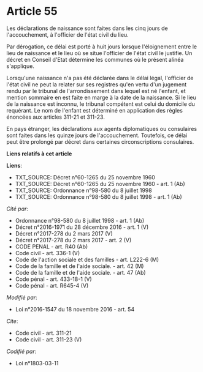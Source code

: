 # Article 55

Les déclarations de naissance sont faites dans les cinq jours de l'accouchement, à l'officier de l'état civil du lieu. 

Par dérogation, ce délai est porté à huit jours lorsque l'éloignement entre le lieu de naissance et le lieu où se situe
l'officier de l'état civil le justifie. Un décret en Conseil d'Etat détermine les communes où le présent alinéa s'applique. 

Lorsqu'une naissance n'a pas été déclarée dans le délai légal, l'officier de l'état civil ne peut la relater sur ses
registres qu'en vertu d'un jugement rendu par le tribunal de l'arrondissement dans lequel est né l'enfant, et mention
sommaire en est faite en marge à la date de la naissance. Si le lieu de la naissance est inconnu, le tribunal compétent est
celui du domicile du requérant. Le nom de l'enfant est déterminé en application des règles énoncées aux articles 311-21 et
311-23. 

En pays étranger, les déclarations aux agents diplomatiques ou consulaires sont faites dans les quinze jours de
l'accouchement. Toutefois, ce délai peut être prolongé par décret dans certaines circonscriptions consulaires.

**Liens relatifs à cet article**

**Liens**:

  - TXT_SOURCE: Décret n°60-1265 du 25 novembre 1960
  - TXT_SOURCE: Décret n°60-1265 du 25 novembre 1960 - art. 1 (Ab)
  - TXT_SOURCE: Ordonnance n°98-580 du 8 juillet 1998
  - TXT_SOURCE: Ordonnance n°98-580 du 8 juillet 1998 - art. 1 (Ab)

_Cité par_:

  - Ordonnance n°98-580 du 8 juillet 1998 - art. 1 (Ab)
  - Décret n°2016-1971 du 28 décembre 2016 - art. 1 (V)
  - Décret n°2017-278 du 2 mars 2017 (V)
  - Décret n°2017-278 du 2 mars 2017 - art. 2 (V)
  - CODE PENAL - art. R40 (Ab)
  - Code civil - art. 336-1 (V)
  - Code de l'action sociale et des familles - art. L222-6 (M)
  - Code de la famille et de l'aide sociale. - art. 42 (M)
  - Code de la famille et de l'aide sociale. - art. 47 (Ab)
  - Code pénal - art. 433-18-1 (V)
  - Code pénal - art. R645-4 (V)

_Modifié par_:

  - Loi n°2016-1547 du 18 novembre 2016 - art. 54

_Cite_:

  - Code civil - art. 311-21
  - Code civil - art. 311-23 (V)

_Codifié par_:

  - Loi n°1803-03-11
